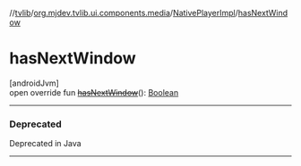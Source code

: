 //[tvlib](../../../index.md)/[org.mjdev.tvlib.ui.components.media](../index.md)/[NativePlayerImpl](index.md)/[hasNextWindow](has-next-window.md)

# hasNextWindow

[androidJvm]\
open override fun [~~hasNextWindow~~](has-next-window.md)(): [Boolean](https://kotlinlang.org/api/latest/jvm/stdlib/kotlin/-boolean/index.html)

---

### Deprecated

Deprecated in Java

---
